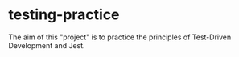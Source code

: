 # testing-practice
The aim of this "project" is to practice the principles of Test-Driven Development and Jest. 
